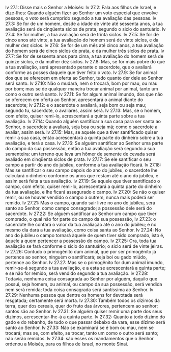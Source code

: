 lv 27.1: Disse mais o Senhor a Moisés:
lv 27.2: Fala aos filhos de Israel, e dize-lhes: Quando alguém fizer ao Senhor um voto especial que envolve pessoas, o voto será cumprido segundo a tua avaliação das pessoas.
lv 27.3: Se for de um homem, desde a idade de vinte até sessenta anos, a tua avaliação será de cinqüenta siclos de prata, segundo o siclo do santuário.
lv 27.4: Se for mulher, a tua avaliação será de trinta siclos.
lv 27.5: Se for de cinco anos até vinte, a tua avaliação do homem será de vinte siclos, e da mulher dez siclos.
lv 27.6: Se for de um mês até cinco anos, a tua avaliação do homem será de cinco siclos de prata, e da mulher três siclos de prata.
lv 27.7: Se for de sessenta anos para cima, a tua avaliação do homem será de quinze siclos, e da mulher dez siclos.
lv 27.8: Mas, se for mais pobre do que a tua avaliação, será apresentado perante o sacerdote, que o avaliará conforme as posses daquele que tiver feito o voto.
lv 27.9: Se for animal dos que se oferecem em oferta ao Senhor, tudo quanto der dele ao Senhor será santo.
lv 27.10: Não o mudará, nem o trocará, bom por mau, ou mau por bom; mas se de qualquer maneira trocar animal por animal, tanto um como o outro será santo.
lv 27.11: Se for algum animal imundo, dos que não se oferecem em oferta ao Senhor, apresentará o animal diante do sacerdote;
lv 27.12: e o sacerdote o avaliará, seja bom ou seja mau; segundo tu, sacerdote, o avaliares, assim será.
lv 27.13: Mas, se o homem, com efeito, quiser remi-lo, acrescentará a quinta parte sobre a tua avaliação.
lv 27.14: Quando alguém santificar a sua casa para ser santa ao Senhor, o sacerdote a avaliará, seja boa ou seja má; como o sacerdote a avaliar, assim será.
lv 27.15: Mas, se aquele que a tiver santificado quiser remir a sua casa, então acrescentará a quinta parte do dinheiro sobre a tua avaliação, e terá a casa.
lv 27.16: Se alguém santificar ao Senhor uma parte do campo da sua possessão, então a tua avaliação será segundo a sua sementeira: um terreno que leva um hômer de semente de cevada será avaliado em cinqüenta siclos de prata.
lv 27.17: Se ele santificar o seu campo a partir do ano do jubileu, conforme a tua avaliação ficará.
lv 27.18: Mas se santificar o seu campo depois do ano do jubileu, o sacerdote lhe calculará o dinheiro conforme os anos que restam até o ano do jubileu, e assim será feita a tua avaliação.
lv 27.19: Se aquele que tiver santificado o campo, com efeito, quiser remi-lo, acrescentará a quinta parte do dinheiro da tua avaliação, e lhe ficará assegurado o campo.
lv 27.20: Se não o quiser remir, ou se houver vendido o campo a outrem, nunca mais poderá ser remido.
lv 27.21: Mas o campo, quando sair livre no ano do jubileu, será santo ao Senhor, como campo consagrado; a possessão dele será do sacerdote.
lv 27.22: Se alguém santificar ao Senhor um campo que tiver comprado, o qual não for parte do campo da sua possessão,
lv 27.23: o sacerdote lhe contará o valor da tua avaliação até o ano do jubileu; e no mesmo dia dará a tua avaliação, como coisa santa ao Senhor.
lv 27.24: No ano do jubileu o campo tornará àquele de quem tiver sido comprado, isto é, àquele a quem pertencer a possessão do campo.
lv 27.25: Ora, toda tua avaliação se fará conforme o siclo do santuário; o siclo será de vinte jeiras.
lv 27.26: Contudo o primogênito dum animal, que por ser primogênito já pertence ao senhor, ninguém o santificará; seja boi ou gado miúdo, pertence ao Senhor.
lv 27.27: Mas se o primogênito for dum animal imundo, remir-se-á segundo a tua avaliação, e a esta se acrescentará a quinta parte; e se não for remido, será vendido segundo a tua avaliação.
lv 27.28: Todavia, nenhuma coisa consagrada ao Senhor por alguém, daquilo que possui, seja homem, ou animal, ou campo da sua possessão, será vendida nem será remida; toda coisa consagrada será santíssima ao Senhor.
lv 27.29: Nenhuma pessoa que dentre os homens for devotada será resgatada; certamente será morta.
lv 27.30: Também todos os dízimos da terra, quer dos cereais, quer do fruto das árvores, pertencem ao senhor; santos são ao Senhor.
lv 27.31: Se alguém quiser remir uma parte dos seus dízimos, acrescentar-lhe-á a quinta parte.
lv 27.32: Quanto a todo dízimo do gado e do rebanho, de tudo o que passar debaixo da vara, esse dízimo será santo ao Senhor.
lv 27.33: Não se examinará se é bom ou mau, nem se trocará; mas se, com efeito, se trocar, tanto um como o outro será santo; não serão remidos.
lv 27.34: são esses os mandamentos que o Senhor ordenou a Moisés, para os filhos de Israel, no monte Sinai.
